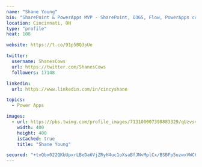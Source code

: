 ```yaml
---
name: "Shane Young"
bio: "SharePoint & PowerApps MVP - SharePoint, O365, Flow, PowerApps consulting? @PowerApps911 | Pure Snark? You found it."
location: Cincinnati, OH
type: "profile"
heat: 108

website: https://t.co/91p5BQ3pUe

twitter:
  username: ShanesCows
  url: https://twitter.com/ShanesCows
  followers: 17148

linkedin:
  url: https://www.linkedin.com/in/cincyshane

topics:
  - Power Apps

images:
  - url: https://pbs.twimg.com/profile_images/713100007398883329/qUzvsvQ3_400x400.jpg
    width: 400
    height: 400
    isCached: true
    title: "Shane Young"

secured: "+tvQbx022QKbUpxrLBeDa6VjZRyH4uc1oXsaBfJNvMplCx/BSBFp5uzwxVWC62yvPxZ9jp2Wt6x/D5XPU0dqINwALo+YIqFDGFqb7gnlV5bUXWLIwl6OZSTghLqvBYDvgeYgB+7JHEfKw/72csPfB3reOUPwgvnUjwCQ2MfdiBSVtVTEs1/rWk9HZyEJje6tPP+hZjQU4yfFhyhhD8KcXafASMlBx/7fpujVZCW61lt5o/mvYD3G69WAesYXMotKXR4DI2TzZqJtSEDhVN/pnJhTORxRmjmBLqDOv2mspKkby3p9bDCxlmQfkmy/GjzeRqKm8HUcd1DvGUMyCX2u3/1UpTvIvW8eURLNOIH8vjfvRvsqJPnXWxedhPKs0Fja8TeQZLWNNCSgzPnT7k98Ow+b8guFXWV1qc/oAux09fo=;mFeX55f7Q+PacC9F+OwQEQ=="
---
```


